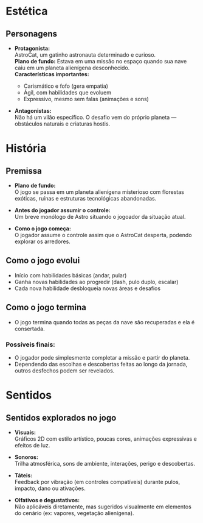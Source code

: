 # Estética

## Personagens

- **Protagonista:**  
  AstroCat, um gatinho astronauta determinado e curioso.  
  **Plano de fundo:** Estava em uma missão no espaço quando sua nave caiu em um planeta alienígena desconhecido.  
  **Características importantes:**  
  - Carismático e fofo (gera empatia)  
  - Ágil, com habilidades que evoluem  
  - Expressivo, mesmo sem falas (animações e sons)

- **Antagonistas:**  
  Não há um vilão específico. O desafio vem do próprio planeta — obstáculos naturais e criaturas hostis.

# História

## Premissa

- **Plano de fundo:**  
  O jogo se passa em um planeta alienígena misterioso com florestas exóticas, ruínas e estruturas tecnológicas abandonadas.

- **Antes do jogador assumir o controle:**  
  Um breve monólogo de Astro situando o jogoador da situação atual.

- **Como o jogo começa:**  
  O jogador assume o controle assim que o AstroCat desperta, podendo explorar os arredores.

## Como o jogo evolui

- Início com habilidades básicas (andar, pular)  
- Ganha novas habilidades ao progredir (dash, pulo duplo, escalar)  
- Cada nova habilidade desbloqueia novas áreas e desafios

## Como o jogo termina

- O jogo termina quando todas as peças da nave são recuperadas e ela é consertada.

### Possíveis finais:

- O jogador pode simplesmente completar a missão e partir do planeta.
- Dependendo das escolhas e descobertas feitas ao longo da jornada, outros desfechos podem ser revelados.

# Sentidos

## Sentidos explorados no jogo

- **Visuais:**  
  Gráficos 2D com estilo artístico, poucas cores, animações expressivas e efeitos de luz.

- **Sonoros:**  
  Trilha atmosférica, sons de ambiente, interações, perigo e descobertas.

- **Táteis:**  
  Feedback por vibração (em controles compatíveis) durante pulos, impacto, dano ou ativações.

- **Olfativos e degustativos:**  
  Não aplicáveis diretamente, mas sugeridos visualmente em elementos do cenário (ex: vapores, vegetação alienígena).

